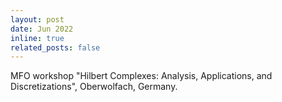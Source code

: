 ```yaml
---
layout: post
date: Jun 2022
inline: true
related_posts: false
---
```


MFO workshop "Hilbert Complexes: Analysis, Applications, and Discretizations", Oberwolfach, Germany.
 
 